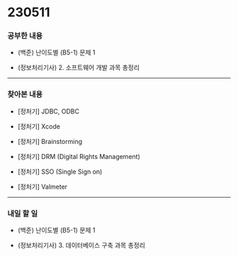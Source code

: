 # 230511

### 공부한 내용

- (백준) 난이도별 (B5-1) 문제 1

- (정보처리기사) 2. 소프트웨어 개발 과목 총정리

---

### 찾아본 내용

- [정처기] JDBC, ODBC

- [정처기] Xcode

- [정처기] Brainstorming

- [정처기] DRM (Digital Rights Management)

- [정처기] SSO (Single Sign on)

- [정처기] Valmeter

---

### 내일 할 일

- (백준) 난이도별 (B5-1) 문제 1

- (정보처리기사) 3. 데이터베이스 구축 과목 총정리

